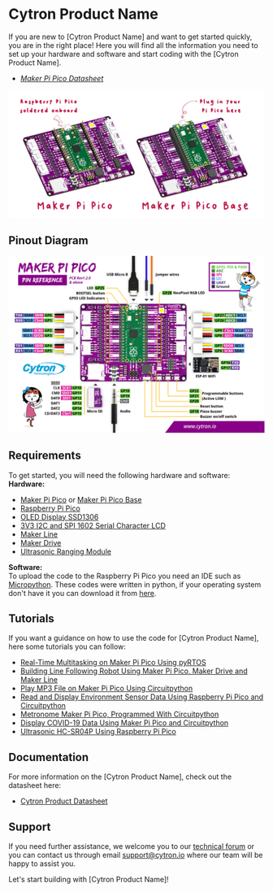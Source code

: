 # Cytron Product Name
If you are new to [Cytron Product Name] and want to get started quickly, you are in the right place! Here you will find all the information you need to set up your hardware and software and start coding with the [Cytron Product Name].
- [*Maker Pi Pico Datasheet*](https://docs.google.com/document/d/1JoHsZk5IipQPCLXWbZYpDKjGlnkyACOJ1taUrKVsRg8/edit?usp=sharing)

![Image of Maker Pi Pico](https://github.com/CytronTechnologies/MAKER-PI-PICO/blob/main/icon.png)

## Pinout Diagram
![Image of Maker Pi Pico Pinout Diagram](https://github.com/CytronTechnologies/MAKER-PI-PICO/blob/main/MakerPiPico-Pinout.png)


## Requirements  
To get started, you will need the following hardware and software:  
**Hardware:**  
* [Maker Pi Pico](https://www.cytron.io/p-maker-pi-pico) or [Maker Pi Pico Base](https://www.cytron.io/p-maker-pi-pico-nb)  
* [Raspberry Pi Pico](https://www.raspberrypi.org/documentation/pico/getting-started/)  
* [OLED Display SSD1306](https://my.cytron.io/p-oled-i2c-0.96inch-128x64-blue-display)  
* [3V3 I2C and SPI 1602 Serial Character LCD](https://my.cytron.io/p-3v3-i2c-and-spi-1602-serial-character-lcd)  
* [Maker Line](www.cytron.io/p-maker-line-simplifying-line-sensor-for-beginner)  
* [Maker Drive](https://cytron.io/p-maker-drive-simplifying-h-bridge-motor-driver-for-beginner?r=1)  
* [Ultrasonic Ranging Module](https://cytron.io/p-3v-5.5v-ultrasonic-ranging-module)  

**Software:**  
To upload the code to the Raspberry Pi Pico you need an IDE such as [Micropython](https://micropython.org/download/).
These codes were written in python, if your operating system don't have it you can download it from [here](https://www.python.org/downloads/).

## Tutorials  
If you want a guidance on how to use the code for [Cytron Product Name], here some tutorials you can follow:
* [Real-Time Multitasking on Maker Pi Pico Using pyRTOS](https://cytron.io/tutorial/real-time-multitasking-on-maker-pi-pico-using-pyrtos)  
* [Building Line Following Robot Using Maker Pi Pico, Maker Drive and Maker Line](https://cytron.io/tutorial/building-line-following-robot-using-maker-pi-pico-maker-drive-and-maker-line)  
* [Play MP3 File on Maker Pi Pico Using Circuitpython](https://cytron.io/tutorial/play-mp3-file-on-maker-pi-pico-using-circuitpython)  
* [Read and Display Environment Sensor Data Using Raspberry Pi Pico and Circuitpython](https://cytron.io/tutorial/read-and-display-environment-sensor-data-using-raspberry-pi-pico-and-circuitpython)  
* [Metronome Maker Pi Pico, Programmed With Circuitpython](https://cytron.io/tutorial/metronome-maker-pi-pico-programmed-with-circuitpython)  
* [Display COVID-19 Data Using Maker Pi Pico and Circuitpython](https://cytron.io/tutorial/display-covid-19-data-using-maker-pi-pico-and-circuitpython)  
* [Ultrasonic HC-SR04P Using Raspberry Pi Pico](https://cytron.io/tutorial/ultrasonic-hc-sr04p-using-raspberry-pi-pico)  

## Documentation  
For more information on the [Cytron Product Name], check out the datasheet here:
* [Cytron Product Datasheet](https://docs.google.com/document/d/1JoHsZk5IipQPCLXWbZYpDKjGlnkyACOJ1taUrKVsRg8/edit)  

## Support
If you need further assistance, we welcome you to our [technical forum](http://forum.cytron.io) or you can contact us through email support@cytron.io where our team will be happy to assist you. 

Let's start building with [Cytron Product Name]!

